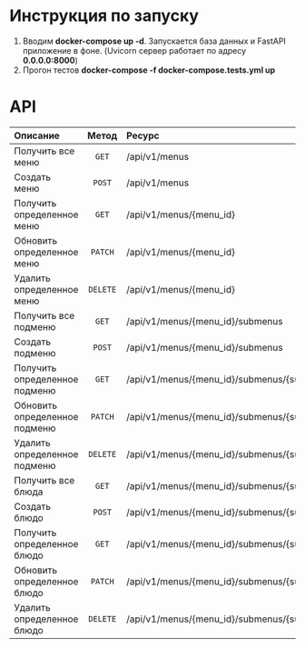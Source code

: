 # Инструкция по запуску
1) Вводим **docker-compose up -d**. Запускается база данных и FastAPI приложение в фоне. (Uvicorn сервер работает по адресу **0.0.0.0:8000**)
2) Прогон тестов  **docker-compose -f docker-compose.tests.yml up**

# API

| Описание                      | Метод          | Ресурс                                                         |
| :---                          |     :---:      | :---                                                           |
| Получить все меню             | `GET`          |/api/v1/menus                                                   |
| Создать меню                  | `POST`         |/api/v1/menus                                                   |
| Получить определенное меню    | `GET`          |/api/v1/menus/{menu_id}                                         |
| Обновить определенное меню    | `PATCH`        |/api/v1/menus/{menu_id}                                         |
| Удалить определенное меню     | `DELETE`       |/api/v1/menus/{menu_id}                                         |
| Получить все подменю          | `GET`          |/api/v1/menus/{menu_id}/submenus                                |
| Создать подменю               | `POST`         |/api/v1/menus/{menu_id}/submenus                                |
| Получить определенное подменю | `GET`          |/api/v1/menus/{menu_id}/submenus/{submenu_id}                   |
| Обновить определенное подменю | `PATCH`        |/api/v1/menus/{menu_id}/submenus/{submenu_id}                   |
| Удалить определенное подменю  | `DELETE`       |/api/v1/menus/{menu_id}/submenus/{submenu_id}                   |
| Получить все блюда            | `GET`          |/api/v1/menus/{menu_id}/submenus/{submenu_id}/dishes            |
| Создать блюдо                 | `POST`         |/api/v1/menus/{menu_id}/submenus/{submenu_id}/dishes            |
| Получить определенное блюдо   | `GET`          |/api/v1/menus/{menu_id}/submenus/{submenu_id}/dishes/{dish_id}  |
| Обновить определенное блюдо   | `PATCH`        |/api/v1/menus/{menu_id}/submenus/{submenu_id}/dishes/{dish_id}  |
| Удалить определенное блюдо    | `DELETE`       |/api/v1/menus/{menu_id}/submenus/{submenu_id}/dishes/{dish_id}  |
